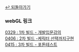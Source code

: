 [↩ 되돌아가기](https://github.com/s8st/20240320FinalProject)

### webGL 링크

[0329 : 1차 빌드 - 개발입문강의](https://s8st.github.io/20240320FinalProject/1/index.html)  
[0406 : 2차 빌드 -케릭터 선택까지구현](https://s8st.github.io/20240320FinalProject/2/index.html)  
[0415 : 3차 빌드 - 포톤테스트](https://s8st.github.io/20240320FinalProject/3/index.html)
